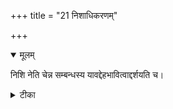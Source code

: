 +++
title = "21 निशाधिकरणम्"

+++


<details open><summary>मूलम्</summary>

निशि नेति चेन्न सम्बन्धस्य यावद्देहभावित्वाद्दर्शयति च।
</details>



<details><summary>टीका</summary>

निशामृतस्य विदुषः ब्रह्मप्राप्तिर्न चेन्न हि । आदेहात्कर्मसंबन्धस्त्वतो ब्रह्माप्ति दर्शनात् ॥ [506]
</details>

